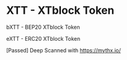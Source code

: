 # XTT - XTblock Token

bXTT - BEP20 XTblock Token

eXTT - ERC20 XTblock Token

[Passed] Deep Scanned with https://mythx.io/
